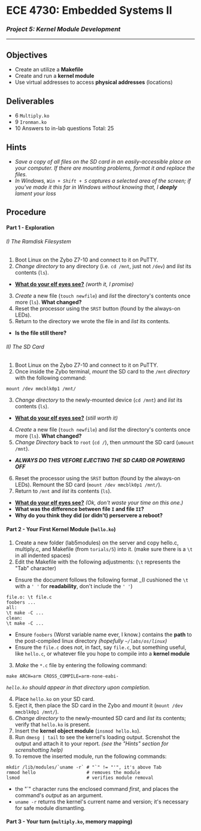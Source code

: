 # ECE 4730: Embedded Systems II
### _Project 5: Kernel Module Development_

***



## Objectives
- Create an utilize a **Makefile**
- Create and run a **kernel module**
- Use virtual addresses to access **physical addresses** (locations)

## Deliverables
- 6   `Multiply.ko`
- 9   `Ironman.ko`
- 10  Answers to in-lab questions
Total: 25

## Hints
- _Save a copy of all files on the SD card in an easily-accessible place on your computer. If there are mounting problems, format it and replace the files._
- _In Windows, `Win + Shift + S` captures a selected area of the screen; if you've made it this far in Windows without knowing that, I **deeply** lament your loss_

## Procedure

#### Part 1 - Exploration
###### I) The Ramdisk Filesystem
1. Boot Linux on the Zybo Z7-10 and connect to it on PuTTY.
2. _Change directory_ to any directory (i.e. `cd /mnt`, just not `/dev`) and _list_ its contents (`ls`). 
- [**What do your elf eyes see?**](https://www.youtube.com/watch?v=pLj1jyLQKWM) _(worth it, I promise)_
3. _Create_ a new file (`touch newfile`) and _list_ the directory's contents once more (`ls`). **What changed?**
4. Reset the processor using the `SRST` button (found by the always-on LEDs).
5. Return to the directory we wrote the file in and _list_ its contents. 
- **Is the file still there?**

###### II) The SD Card
1. Boot Linux on the Zybo Z7-10 and connect to it on PuTTY.
2. Once inside the Zybo terminal, _mount_ the SD card to the `/mnt` _directory_ with the following command:
```
mount /dev mmcblk0p1 /mnt/
```
3. _Change directory_ to the newly-mounted device (`cd /mnt`) and _list_ its contents (`ls`). 
- [**What do your elf eyes see?**](https://www.youtube.com/watch?v=_hW_cSGunh8) (_still worth it)_
4. _Create_ a new file (`touch newfile`) and _list_ the directory's contents once more (`ls`). **What changed?**
5. _Change Directory_ back to `root` (`cd /`), then _unmount_ the SD card (`umount /mnt`).
- ***ALWAYS DO THIS VEFORE EJECTING THE SD CARD OR POWERING OFF***
6. Reset the processor using the `SRST` button (found by the always-on LEDs). Remount the SD card (`mount /dev mmcblk0p1 /mnt/`).
7. Return to `/mnt` and _list_ its contents (`ls`).
- [**What do your elf eyes see?**](https://www.youtube.com/watch?v=m4gnMWua4xo) _(Ok, don't waste your time on this one.)_
- **What was the difference between file `I` and file `II`?**
- **Why do you think they did (or didn't) perservere a reboot?**

#### Part 2 - Your First Kernel Module (`hello.ko`)
1. Create a new folder (lab5modules) on the server and copy hello.c, multiply.c, and Makefile (from `torials/5`) into it. (make sure there is a `\t` in all indented spaces)
2. Edit the Makefile with the following adjustments: (`\t` represents the "Tab" character)
- Ensure the document follows the following format _(I cushioned the `\t` with a `' '` for **readability**, don't include the `' '`)
```
file.o: \t file.c
foobers ...
all:
\t make -C ...
clean:
\t make -C ...
```
- Ensure `foobers` (Worst variable name ever, I know.) contains the **path** to the post-compiled linux directory _(hopefully `~/labs/os/linux`)_
- Ensure the `file.c` does _not_, in fact, say `file.c`, but something useful, like `hello.c`, or whatever file you hope to compile into a **kernel module**
3. _Make_ the `*.c` file by entering the following command:
```
make ARCH=arm CROSS_COMPILE=arm-none-eabi-
```
_`hello.ko` should appear in that directory upon completion._

4. Place `hello.ko` on your SD card.
5. Eject it, then place the SD card in the Zybo and _mount_ it (`mount /dev mmcblk0p1 /mnt/`).
6. _Change directory_ to the newly-mounted SD card and _list_ its contents; verify that `hello.ko` is present.
7. Insert the **kernel object module** (`insmod hello.ko`).
8. Run `dmesg | tail` to see the kernel's loading output. Screnshot the output and attach it to your report. _(see the "Hints" section for screnshotting help)_
9. To remove the inserted module, run the following commands:
```
mkdir /lib/modules/`uname -r` # "`" != "'", it's above Tab
rmmod hello                   # removes the module
lsmod                         # verifies module removal
```
- the "\`" character runs the enclosed command _first_, and places the command's _output_ as an argument.
- `uname -r` returns the kernel's current name and version; it's necessary for safe module dismantling.

#### Part 3 - Your turn (`multiply.ko`, memory mapping)
